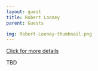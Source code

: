 ```yaml
---
layout: guest
title: Robert Looney
parent: Guests

img: Robert-Looney-thumbnail.png
---
```




<div class="badge-base LI-profile-badge" data-locale="en_US" data-size="medium" data-theme="light" data-type="VERTICAL" data-vanity="robert-looney-2973964" data-version="v1"><a class="badge-base__link LI-simple-link" href="https://www.linkedin.com/in/robert-looney-2973964?trk=profile-badge">Click for more details</a></div>


TBD
